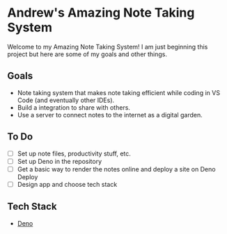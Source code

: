 # Andrew's Amazing Note Taking System

Welcome to my Amazing Note Taking System! I am just beginning this project but here are some of my goals and other things.

## Goals

- Note taking system that makes note taking efficient while coding in VS Code (and eventually other IDEs).
- Build a integration to share with others.
- Use a server to connect notes to the internet as a digital garden.

## To Do

- [ ] Set up note files, productivity stuff, etc.
- [ ] Set up Deno in the repository
- [ ] Get a basic way to render the notes online and deploy a site on Deno Deploy
- [ ] Design app and choose tech stack

## Tech Stack

- [Deno](https://deno.com)
